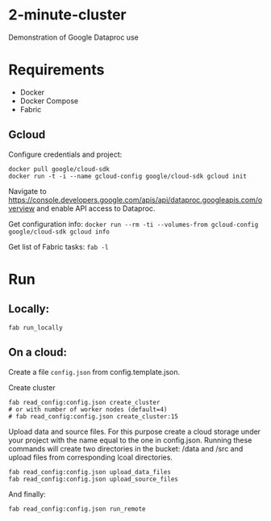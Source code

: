 # 2-minute-cluster
Demonstration of Google Dataproc use

# Requirements

+ Docker
+ Docker Compose
+ Fabric

## Gcloud
Configure credentials and project:
```
docker pull google/cloud-sdk
docker run -t -i --name gcloud-config google/cloud-sdk gcloud init
```

Navigate to https://console.developers.google.com/apis/api/dataproc.googleapis.com/overview and enable API access to Dataproc.

Get configuration info:
```docker run --rm -ti --volumes-from gcloud-config google/cloud-sdk gcloud info```

Get list of Fabric tasks:
```fab -l```

# Run

## Locally:
```fab run_locally```

## On a cloud:
Create a file `config.json` from config.template.json.

Create cluster
```
fab read_config:config.json create_cluster
# or with number of worker nodes (default=4)
# fab read_config:config.json create_cluster:15
```

Upload data and source files.
For this purpose create a cloud storage under your project with the name equal to the one in config.json.
Running these commands will create two directories in the bucket: /data and /src and upload files from corresponding lcoal directories.
```
fab read_config:config.json upload_data_files
fab read_config:config.json upload_source_files
```

And finally:
```
fab read_config:config.json run_remote
```
